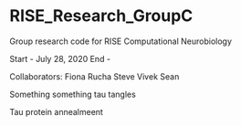 # RISE_Research_GroupC
Group research code for RISE Computational Neurobiology

Start - July 28, 2020
End - 

Collaborators: Fiona Rucha Steve Vivek Sean

Something something tau tangles

Tau protein annealmeent